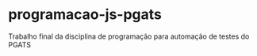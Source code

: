 # programacao-js-pgats
Trabalho final da disciplina de programação para automação de testes do PGATS
